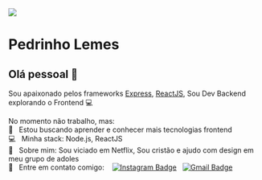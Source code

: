 <img width="auto" src="https://github.com/tgmarinho/tgmarinho/blob/master/banner.png">


# Pedrinho Lemes

## Olá pessoal 👋
Sou apaixonado pelos frameworks [Express](https://expressjs.com), [ReactJS](https://reactjs.org),
Sou Dev Backend explorando o Frontend :computer:

 No momento não trabalho, mas:
 <br/> :purple_heart: &nbsp; Estou buscando aprender e conhecer mais tecnologias frontend
 <br/> :computer: &nbsp; Minha stack: Node.js, ReactJS
 <br/> 💬  &nbsp; Sobre mim: Sou viciado em Netflix, Sou cristão e ajudo com design em meu grupo de adoles
 <br/> :email: &nbsp; Entre em contato comigo: &nbsp;&nbsp; [![Instagram Badge](https://img.shields.io/badge/-@pedrinho.lemes-5851DB?style=flat-square&logo=Instagram&logoColor=white&link=https://www.instagram.com/pedrinho.lemes/)](https://www.instagram.com/pedrinho.lemes/) 
&nbsp;
[![Gmail Badge](https://img.shields.io/badge/-pedroca21265@gmail.com-c14438?style=flat-square&logo=Gmail&logoColor=white&link=mailto:pedroca21265@gmail.com)](mailto:pedroca21265@gmail.com)

